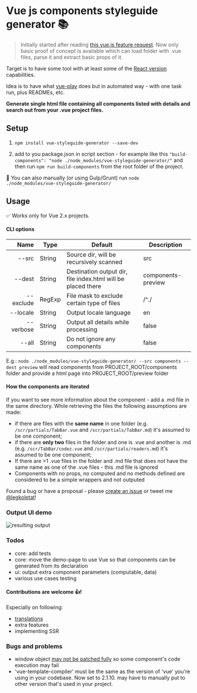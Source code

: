 # Vue js components styleguide generator 📚

> Initially started after reading [this vue.js feature request](https://github.com/vuejs/vue-requests/issues/17).
Now only basic proof of concept is available which can load folder with .vue files, parse it and extract basic props of it.

Target is to have some tool with at least some of the [React version](https://github.com/styleguidist/react-styleguidist) capabilities.

Idea is to have what [vue-play](https://github.com/vue-play/vue-play) does but in automated way - with one task run, plus READMEs, etc.

**Generate single html file containing all components listed with details and search out from your .vue project files.**

## Setup

  1. ```npm install vue-styleguide-generator --save-dev```

  2. add to you package.json in script section - for example like this ```"build-components": "node ./node_modules/vue-styleguide-generator/"``` and then run ```npm run build-components``` from the root folder of the project.

  🏃 You can also manually (or using Gulp/Grunt) run ```node ./node_modules/vue-styleguide-generator/```

## Usage

✅ Works only for Vue 2.x projects.

#### CLI options

| Name | Type | Default | Description |
| ---: | ---- |  ------ |------------ |
| --src  | String|Source dir, will be recursively scanned|src|
| --dest | String|Destination output dir, file index.html will be placed there| components-preview|
| --exclude| RegExp|File mask to exclude certain type of files|/^\./|
| --locale|String|Output locale language|en|
| --verbose| String|Output all details while processing| false|
| --all| String|Do not ignore any components| false|

 E.g.: ```node ./node_modules/vue-styleguide-generator/ --src components --dest preview``` will read components from PROJECT_ROOT/components folder and provide a html page into PROJECT_ROOT/preview folder


#### How the components are iterated

 If you want to see more information about the component - add a .md file in the same directory.
 While retrieving the files the following assumptions are made:
  - if there are files with the **same name** in one folder (e.g. ```/scr/partials/TabBar.vue``` and ```/scr/partials/TabBar.md```) it's assumed to be one component;
  - if there are **only two** files in the folder and one is .vue and another is .md (e.g. ```/scr/TabBar/codez.vue``` and ```/scr/partials/readers.md```)  it's assumed to be one component;
  - If there are >1 .vue files in the folder and .md file that does not have the same name as one of the .vue files - this .md file is ignored
  - Components with no props, no computed and no methods defined are considered to be a simple wrappers and not outputed


  Found a bug or have a proposal - please [create an issue](https://github.com/shershen08/vue-styleguide-generator/issueshttps://github.com/shershen08/vue-styleguide-generator/issues) or tweet me [@legkoletat](https://twitter.com/legkoletat)!

### Output UI demo

 ![resulting output](https://raw.githubusercontent.com/shershen08/vue-styleguide-generator/master/demo-output.jpg)

### Todos

- core: add tests
- core: move the demo-page to use Vue so that components can be generated from its declaration
- ui: output extra component parameters (computable, data)
- various use cases testing

#### Contributions are welcome 👍!

Especially on following:
 - [translations](https://github.com/shershen08/vue-styleguide-generator/tree/master/i18n)
 - extra features
 - implementing SSR

### Bugs and problems
-  window object [may not be patched fully](https://github.com/shershen08/vue-styleguide-generator/blob/master/src/processor.js#L29) so some component's code execution may fail
- 'vue-template-compiler' must be the same as the version of 'vue' you're using in your codebase. Now set to 2.1.10. may have to manually put to other version that's used in your project.
